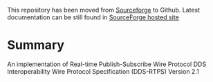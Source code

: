 This repository has been moved from [Sourceforge](https://sourceforge.net/projects/jrtps/) to Github. 
Latest documentation can be still found in [SourceForge hosted site](http://jrtps.sourceforge.net/)

# Summary
An implementation of Real-time Publish-Subscribe Wire Protocol DDS Interoperability Wire Protocol Specification (DDS-RTPS) Version 2.1
